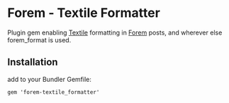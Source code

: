 # Forem - Textile Formatter #

Plugin gem enabling [Textile](http://redcloth.org/textile) formatting in [Forem](https://github.com/radar/forem) posts, and wherever else forem_format is used.

## Installation ##

add to your Bundler Gemfile:

    gem 'forem-textile_formatter'
